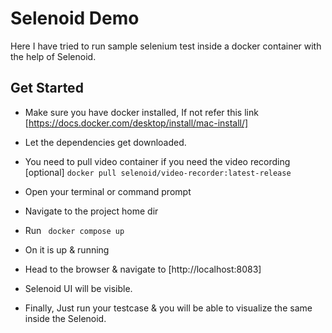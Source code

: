 # Selenoid Demo

Here I have tried to run sample selenium test inside a docker container with the help of Selenoid.

## Get Started

- Make sure you have docker installed, If not refer this link [https://docs.docker.com/desktop/install/mac-install/]

- Let the dependencies get downloaded.

- You need to pull video container if you need the video recording [optional]
  ``` docker pull selenoid/video-recorder:latest-release ```

- Open your terminal or command prompt

- Navigate to the project home dir

- Run ``` docker compose up```

- On it is up & running

- Head to the browser & navigate to [http://localhost:8083]

- Selenoid UI will be visible.

- Finally, Just run your testcase & you will be able to visualize the same inside the Selenoid.






